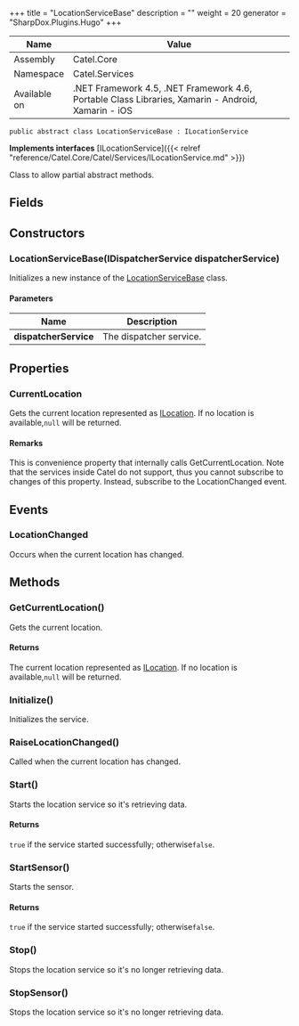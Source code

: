 

+++
title = "LocationServiceBase" 
description = ""
weight = 20
generator = "SharpDox.Plugins.Hugo"
+++

Name|Value
---|---
Assembly|Catel.Core
Namespace|Catel.Services
Available on|.NET Framework 4.5, .NET Framework 4.6, Portable Class Libraries, Xamarin - Android, Xamarin - iOS

```
public abstract class LocationServiceBase : ILocationService
```

**Implements interfaces**
[ILocationService]({{&lt; relref "reference/Catel.Core/Catel/Services/ILocationService.md" &gt;}})

Class to allow partial abstract methods.

## Fields

## Constructors

### LocationServiceBase(IDispatcherService dispatcherService)

Initializes a new instance of the [LocationServiceBase](#) class.

#### Parameters

Name|Description
---|---
**dispatcherService**|The dispatcher service.

## Properties

### CurrentLocation

Gets the current location represented as [ILocation](#). If no location is available,`null` will be returned.

#### Remarks

This is convenience property that internally calls GetCurrentLocation. Note that the services inside Catel do not support, thus you cannot subscribe to changes of this property. Instead, subscribe to the LocationChanged event.

## Events

### LocationChanged

Occurs when the current location has changed.

## Methods

### GetCurrentLocation()

Gets the current location.

#### Returns

The current location represented as [ILocation](#). If no location is available,`null` will be returned.

### Initialize()

Initializes the service.

### RaiseLocationChanged()

Called when the current location has changed.

### Start()

Starts the location service so it's retrieving data.

#### Returns

`true` if the service started successfully; otherwise`false`.

### StartSensor()

Starts the sensor.

#### Returns

`true` if the service started successfully; otherwise`false`.

### Stop()

Stops the location service so it's no longer retrieving data.

### StopSensor()

Stops the location service so it's no longer retrieving data.


